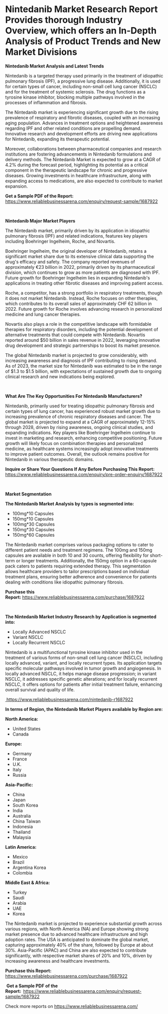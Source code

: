 <p><h1>Nintedanib Market Research Report Provides thorough Industry Overview, which offers an In-Depth Analysis of Product Trends and New Market Divisions</h1></p><p><strong>Nintedanib Market Analysis and Latest Trends</strong></p>
<p><p>Nintedanib is a targeted therapy used primarily in the treatment of idiopathic pulmonary fibrosis (IPF), a progressive lung disease. Additionally, it is used for certain types of cancer, including non-small cell lung cancer (NSCLC) and for the treatment of systemic sclerosis. The drug functions as a tyrosine kinase inhibitor, blocking multiple pathways involved in the processes of inflammation and fibrosis. </p><p>The Nintedanib market is experiencing significant growth due to the rising prevalence of respiratory and fibrotic diseases, coupled with an increasing aging population. Advances in treatment options and heightened awareness regarding IPF and other related conditions are propelling demand. Innovative research and development efforts are driving new applications for Nintedanib, expanding its therapeutic potential. </p><p>Moreover, collaborations between pharmaceutical companies and research institutions are fostering advancements in Nintedanib formulations and delivery methods. The Nintedanib Market is expected to grow at a CAGR of 4.2% during the forecast period, highlighting its potential as a critical component in the therapeutic landscape for chronic and progressive diseases. Growing investments in healthcare infrastructure, along with expanding access to medications, are also expected to contribute to market expansion.</p></p>
<p><strong>Get a Sample PDF of the Report:&nbsp;</strong> <a href="https://www.reliablebusinessarena.com/enquiry/request-sample/1687922?utm_campaign=2195&utm_medium=2&utm_source=Github&utm_content=ia&utm_term=08032025&utm_id=nintedanib">https://www.reliablebusinessarena.com/enquiry/request-sample/1687922</a></p>
<p>&nbsp;</p>
<p><strong>Nintedanib Major Market Players</strong></p>
<p><p>The Nintedanib market, primarily driven by its application in idiopathic pulmonary fibrosis (IPF) and related indications, features key players including Boehringer Ingelheim, Roche, and Novartis. </p><p>Boehringer Ingelheim, the original developer of Nintedanib, retains a significant market share due to its extensive clinical data supporting the drug's efficacy and safety. The company reported revenues of approximately €23 billion in 2022, primarily driven by its pharmaceutical division, which continues to grow as more patients are diagnosed with IPF. Future growth for Boehringer Ingelheim lies in expanding Nintedanib's applications in treating other fibrotic diseases and improving patient access.</p><p>Roche, a competitor, has a strong portfolio in respiratory treatments, though it does not market Nintedanib. Instead, Roche focuses on other therapies, which contributes to its overall sales of approximately CHF 62 billion in 2022. Future growth for Roche involves advancing research in personalized medicine and lung cancer therapies.</p><p>Novartis also plays a role in the competitive landscape with formidable therapies for respiratory disorders, including the potential development of alternative treatments that could compete with Nintedanib. Novartis reported around $50 billion in sales revenue in 2022, leveraging innovative drug development and strategic partnerships to boost its market presence.</p><p>The global Nintedanib market is projected to grow considerably, with increasing awareness and diagnosis of IPF contributing to rising demand. As of 2023, the market size for Nintedanib was estimated to be in the range of $1.3 to $1.5 billion, with expectations of sustained growth due to ongoing clinical research and new indications being explored.</p></p>
<p>&nbsp;</p>
<p><strong>What Are The Key Opportunities For Nintedanib Manufacturers?</strong></p>
<p><p>Nintedanib, primarily used for treating idiopathic pulmonary fibrosis and certain types of lung cancer, has experienced robust market growth due to increasing prevalence of chronic respiratory diseases and cancer. The global market is projected to expand at a CAGR of approximately 12-15% through 2028, driven by rising awareness, ongoing clinical studies, and expanding indications. Key players like Boehringer Ingelheim continue to invest in marketing and research, enhancing competitive positioning. Future growth will likely focus on combination therapies and personalized medicine, as healthcare systems increasingly adopt innovative treatments to improve patient outcomes. Overall, the outlook remains positive for Nintedanib in various therapeutic domains.</p></p>
<p><strong>Inquire or Share Your Questions If Any Before Purchasing This Report:</strong> <a href="https://www.reliablebusinessarena.com/enquiry/pre-order-enquiry/1687922?utm_campaign=2195&utm_medium=2&utm_source=Github&utm_content=ia&utm_term=08032025&utm_id=nintedanib">https://www.reliablebusinessarena.com/enquiry/pre-order-enquiry/1687922</a></p>
<p>&nbsp;</p>
<p><strong>Market Segmentation</strong></p>
<p><strong>The Nintedanib Market Analysis by types is segmented into:</strong></p>
<p><ul><li>100mg*10 Capsules</li><li>150mg*10 Capsules</li><li>100mg*30 Capsules</li><li>150mg*30 Capsules</li><li>150mg*60 Capsules</li></ul></p>
<p><p>The Nintedanib market comprises various packaging options to cater to different patient needs and treatment regimens. The 100mg and 150mg capsules are available in both 10 and 30 counts, offering flexibility for short-term or longer treatments. Additionally, the 150mg option in a 60-capsule pack caters to patients requiring extended therapy. This segmentation allows healthcare providers to tailor prescriptions based on individual treatment plans, ensuring better adherence and convenience for patients dealing with conditions like idiopathic pulmonary fibrosis.</p></p>
<p><strong>Purchase this Report:&nbsp;</strong><a href="https://www.reliablebusinessarena.com/purchase/1687922?utm_campaign=2195&utm_medium=2&utm_source=Github&utm_content=ia&utm_term=08032025&utm_id=nintedanib">https://www.reliablebusinessarena.com/purchase/1687922</a></p>
<p>&nbsp;</p>
<p><strong>The Nintedanib Market Industry Research by Application is segmented into:</strong></p>
<p><ul><li>Locally Advanced NSCLC</li><li>Variant NSCLC</li><li>Locally Recurrent NSCLC</li></ul></p>
<p><p>Nintedanib is a multifunctional tyrosine kinase inhibitor used in the treatment of various forms of non-small cell lung cancer (NSCLC), including locally advanced, variant, and locally recurrent types. Its application targets specific molecular pathways involved in tumor growth and angiogenesis. In locally advanced NSCLC, it helps manage disease progression; in variant NSCLC, it addresses specific genetic alterations; and for locally recurrent NSCLC, it offers options for patients after initial treatment failure, enhancing overall survival and quality of life.</p></p>
<p><a href="https://www.reliablebusinessarena.com/nintedanib-r1687922?utm_campaign=2195&utm_medium=2&utm_source=Github&utm_content=ia&utm_term=08032025&utm_id=nintedanib">&nbsp;https://www.reliablebusinessarena.com/nintedanib-r1687922</a></p>
<p><strong>In terms of Region, the Nintedanib Market Players available by Region are:</strong></p>
<p>
    <p> <strong> North America: </strong>
        <ul>
            <li>United States</li>
            <li>Canada</li>
        </ul>
        </p> 
    <p> <strong> Europe: </strong>
        <ul>
            <li>Germany</li>
            <li>France</li>
            <li>U.K.</li>
            <li>Italy</li>
            <li>Russia</li>
        </ul>
        </p> 
    <p> <strong> Asia-Pacific: </strong>
        <ul>
            <li>China</li>
            <li>Japan</li>
            <li>South Korea</li>
            <li>India</li>
            <li>Australia</li>
            <li>China Taiwan</li>
            <li>Indonesia</li>
            <li>Thailand</li>
            <li>Malaysia</li>
        </ul>
        </p> 
    <p> <strong> Latin America: </strong>
        <ul>
            <li>Mexico</li>
            <li>Brazil</li>
            <li>Argentina Korea</li>
            <li>Colombia</li>
        </ul>
        </p> 
    <p> <strong> Middle East & Africa: </strong>
        <ul>
            <li>Turkey</li>
            <li>Saudi</li>
            <li>Arabia</li>
            <li>UAE</li>
            <li>Korea</li>
        </ul>
    </p>
    </p>
<p><p>The Nintedanib market is projected to experience substantial growth across various regions, with North America (NA) and Europe showing strong market presence due to advanced healthcare infrastructure and high adoption rates. The USA is anticipated to dominate the global market, capturing approximately 40% of the share, followed by Europe at about 30%. Asia-Pacific (APAC) and China are also expected to contribute significantly, with respective market shares of 20% and 10%, driven by increasing awareness and healthcare investments.</p></p>
<p><strong>Purchase this Report: </strong><a href="https://www.reliablebusinessarena.com/purchase/1687922?utm_campaign=2195&utm_medium=2&utm_source=Github&utm_content=ia&utm_term=08032025&utm_id=nintedanib">https://www.reliablebusinessarena.com/purchase/1687922</a></p>
<p>&nbsp;<strong>Get a Sample PDF of the Report:&nbsp;&nbsp;</strong><a href="https://www.reliablebusinessarena.com/enquiry/request-sample/1687922?utm_campaign=2195&utm_medium=2&utm_source=Github&utm_content=ia&utm_term=08032025&utm_id=nintedanib">https://www.reliablebusinessarena.com/enquiry/request-sample/1687922</a></p>
<p><strong></strong></p>
<p>Check more reports on <a href="https://www.reliablebusinessarena.com/?utm_campaign=2195&utm_medium=2&utm_source=Github&utm_content=ia&utm_term=08032025&utm_id=nintedanib">https://www.reliablebusinessarena.com/</a></p>